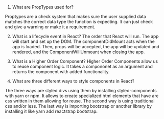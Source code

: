 1.  What are PropTypes used for?

Proptypes are a check system that makes sure the user supplied data matches the correct data type the function is expecting.
It can just check and give a warning or make it a requirement.

2.  What is a lifecycle event in React?
The order that React will run. The app will start and set up the DOM. The componentDidMount acts when the app is loaded. Then, props will be accepted, the app will be updated and rendered, and the ComponentWillUnmount when closing the app.

3.  What is a Higher Order Component?
Higher Order Components allow us to reuse component logic. It takes a compononet as an argument and returns the component with added functionality.
4.  What are three different ways to style components in React?

The three ways are styled divs using them by installing styled-components with yarn or npm. It allows to create specialized html elements that have are css written in them allowing for reuse.
The second way is using traditional css and/or less. The last way is importing bootstrap or another library by installing it like yarn add reactstrap bootstrap. 
